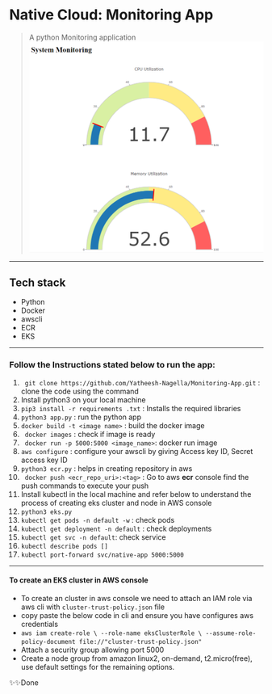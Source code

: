 # Native Cloud: Monitoring App
>A python Monitoring application 
![app image](./system_monitoring.png)
---
## Tech stack
- Python
- Docker
- awscli
- ECR
- EKS
---
### Follow the Instructions stated below to run the app:

1. `` git clone https://github.com/Yatheesh-Nagella/Monitoring-App.git`` : clone the code using the command
2.  Install python3 on your local machine 
3. `` pip3 install -r requirements .txt `` : Installs the required libraries 
4. `` python3 app.py `` : run the python app
5. `` docker build -t <image name> `` : build the docker image
6. `` docker images`` : check if image is ready
7. `` docker run -p 5000:5000 <image_name>``: docker run image
8. `aws configure` : configure your awscli by giving Access key ID,  Secret access key ID
9. `` python3 ecr.py `` : helps in creating repository in aws
10. ` docker push <ecr_repo_uri>:<tag>` : Go to aws **ecr** console find the push commands to execute your push 
11. Install kubectl in the local machine and refer below to understand the process of creating eks cluster and node in AWS console
12. `` python3 eks.py ``
13. `` kubectl get pods -n default -w `` : check pods
14. ` kubectl get deployment -n default ` : check deployments
15. ` kubectl get svc -n default `: check service
16. ` kubectl describe pods [] `
17. ` kubectl port-forward svc/native-app 5000:5000 `

---
#### To create an EKS cluster in AWS console
- To create an cluster in aws console we need to attach an IAM role via aws cli with ``cluster-trust-policy.json`` file
- copy paste the below code in cli and ensure you have configures aws credentials
- `` aws iam create-role \
  --role-name eksClusterRole \
  --assume-role-policy-document file://"cluster-trust-policy.json" ``
- Attach a security group allowing port 5000
- Create a node group from amazon linux2, on-demand, t2.micro(free), use default settings for the remaining options.

✨✨Done

